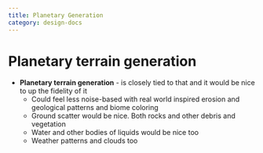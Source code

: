 ```yaml
---
title: Planetary Generation
category: design-docs
---
```


# Planetary terrain generation

- **Planetary terrain generation** - is closely tied to that and it would be nice to up the fidelity of it
  - Could feel less noise-based with real world inspired erosion and geological patterns and biome coloring
  - Ground scatter would be nice. Both rocks and other debris and vegetation
  - Water and other bodies of liquids would be nice too
  - Weather patterns and clouds too